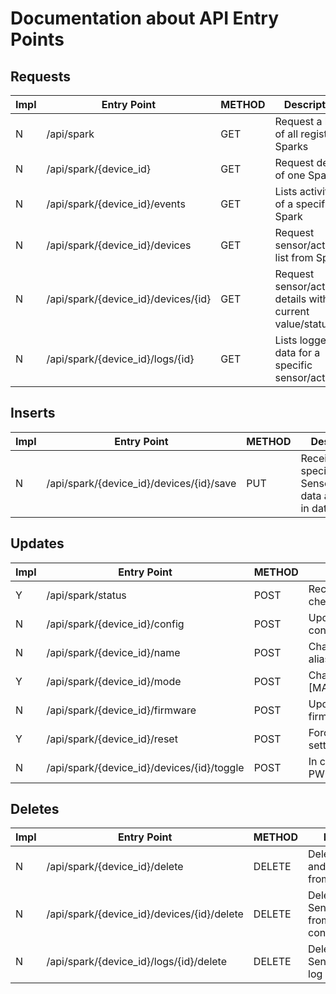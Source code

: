 Documentation about API Entry Points
====================================

Requests
--------

Impl | Entry Point | METHOD | Description
-----|-------------|--------|------------
N | /api/spark                          | GET    | Request a list of all registered Sparks
N | /api/spark/{device_id}              | GET    | Request details of one Spark
N | /api/spark/{device_id}/events       | GET    | Lists activities of a specific Spark
N | /api/spark/{device_id}/devices      | GET    | Request sensor/actuator list from Spark
N | /api/spark/{device_id}/devices/{id} | GET    | Request sensor/actuator details with current value/status
N | /api/spark/{device_id}/logs/{id}    | GET    | Lists logged data for a specific sensor/actuator

Inserts
-------

Impl | Entry Point | METHOD | Description
-----|-------------|--------|------------
N | /api/spark/{device_id}/devices/{id}/save  | PUT   | Receive for a specific Sensor/Actuator data and store in database

Updates
-------

Impl | Entry Point | METHOD | Description
-----|-------------|--------|------------
Y | /api/spark/status                          | POST   | Receive Spark status updates and check in Spark
N | /api/spark/{device_id}/config              | POST   | Updates Sparks Sensor/Actuator configuration
N | /api/spark/{device_id}/name                | POST   | Change name of spark, used as alias
Y | /api/spark/{device_id}/mode                | POST   | Change mode to either [MANUAL,LOGGING,AUTOMATIC]
N | /api/spark/{device_id}/firmware            | POST   | Updates Spark with latest firmware
Y | /api/spark/{device_id}/reset               | POST   | Force Spark to reset/clear all settings
N | /api/spark/{device_id}/devices/{id}/toggle | POST   | In case device is an Actuator or PWM device change the state

Deletes
-------

Impl | Entry Point | METHOD | Description
-----|-------------|--------|------------
N | /api/spark/{device_id}/delete              | DELETE | Deletes a Spark and all its data from database
N | /api/spark/{device_id}/devices/{id}/delete | DELETE | Deletes the Sensor/Actuator from this Sparks configuration
N | /api/spark/{device_id}/logs/{id}/delete    | DELETE | Deletes the Sensors/Actuators log data

